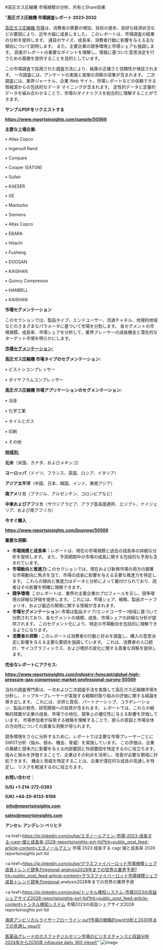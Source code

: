 #高圧ガス圧縮機 市場規模の分析、共有とShare効果

"<strong>高圧ガス圧縮機 市場調査レポート 2023-2032</strong>

<a href=https://www.reportsinsights.com/sample/50569>高圧ガス圧縮機 市場</a>は、消費者の需要の増加、技術の進歩、良好な経済状況などの要因により、近年大幅に成長しました。 このレポートは、市場調査の結果の分析を提供します。 通貨のサイズ、成長率、消費者行動に影響を与える主な傾向について説明します。 また、主要企業の競争環境と市場シェアも強調します。 読者がレポートの重要なポイントを理解し、情報に基づいた意思決定を行うための基礎を提供することを目的としています。

この市場調査で採用された調査方法により、結果の正確さと信頼性が保証されます。 一次調査には、アンケートの実施と直接の洞察の収集が含まれます。 二次調査には、業界ジャーナル、企業 Web サイト、市場レポートなどの信頼できる情報源からの包括的なデータ マイニングが含まれます。 定性的データと定量的データを組み合わせることで、市場のダイナミクスを総合的に理解することができます。

<strong><b>サンプルPDFをリクエストする</b></strong>

<a href=https://www.reportsinsights.com/sample/50569><strong><u>https://www.reportsinsights.com/sample/50569</u></strong></a>

<strong>主要な上場企業:</strong>

• Atlas Copco

• Ingersoll Rand

• Compare

• Cooper (EATON)

• Sullair

• KAESER

• GE

• Manturbo

• Siemens

• Atlas Copco

• EBARA

• Hitachi

• Fusheng

• DOOSAN

• KAISHAN

• Quincy Compressor

• HANBELL

• KAISHAN

<strong>市場セグメンテーション</strong>

このセクションでは、製品タイプ、エンドユーザー、流通チャネル、地理的地域などのさまざまなパラメータに基づいて市場を分割します。 各セグメントの市場規模、成長率、市場シェアを分析して、業界プレーヤーの成長機会と潜在的なターゲット市場を明らかにします。

<strong><u>市場セグメンテーション</u></strong><strong><u>:</u></strong>

<strong>高圧ガス圧縮機 市場タイプのセグメンテーション:</strong>

• ピストンコンプレッサー

• ダイヤフラムコンプレッサー

<strong>高圧ガス圧縮機 市場アプリケーションのセグメンテーション:</strong>

• 冶金

• 化学工業

• オイルとガス

• 印刷

• その他

<strong><u>地域別</u></strong><strong><u>:</u></strong>

<strong>北米</strong>（米国、カナダ、およびメキシコ）

<strong>ヨーロッパ</strong>（ドイツ、フランス、英国、ロシア、イタリア）

<strong>アジア太平洋</strong>（中国、日本、韓国、インド、東南アジア）

<strong>南アメリカ</strong>（ブラジル、アルゼンチン、コロンビアなど）

<strong>中東およびアフリカ</strong>（サウジアラビア、アラブ首長国連邦、エジプト、ナイジェリア、および南アフリカ）

<strong>今すぐ購入</strong>

<a href=https://www.reportsinsights.com/buynow/50569><strong><u>https://www.reportsinsights.com/buynow/50569</u></strong></a>

<strong>重要な洞察:</strong>
<ul>
  <li><strong>市場規模と成長率：</strong>レポートは、現在の市場規模と過去の成長率の詳細な分析を提供します。 また、予測期間中の市場の成長に関する包括的な予測も含まれています。</li>
  <li><strong>市場動向と推進力:</strong>このセクションでは、現在および新興市場の両方の顕著な市場動向に焦点を当て、市場の成長に影響を与える主要な推進力を特定します。 これらの傾向と推進力はデータと分析によって裏付けられており、読者はその影響を明確に理解できます。</li>
  <li><strong>競争環境</strong>: このレポートは、業界の主要企業のプロフィールを示し、競争環境の詳細な評価を提供します。 これには、市場シェア、戦略、製品ポートフォリオ、および最近の開発に関する情報が含まれます。</li>
  <li><strong>市場セグメンテーション: </strong>市場は製品タイプ/エンドユーザー/地域に基づいて分割されており、各セグメントの規模、成長、市場シェアの詳細な分析が提供されます。 このセグメント化により、特定の市場動向を包括的に理解できるようになります。</li>
  <li><strong>消費者の洞察 : </strong>このレポートは消費者の行動と好みを調査し、購入の意思決定に影響を与える主要な要因を強調しています。 これは、消費者の人口統計、サイコグラフィックス、および嗜好の変化に関する貴重な洞察を提供します。</li>
</ul>
<strong>完全なレポートにアクセス:</strong>

<a href=https://www.reportsinsights.com/industry-forecast/global-high-pressure-gas-compressor-market-professional-survey-50569><strong><u><b>https://www.reportsinsights.com/industry-forecast/global-high-pressure-gas-compressor-market-professional-survey-50569</b></u></strong></a>

当社の調査専門家は、一次および二次調査手法を実施して高圧ガス圧縮機市場を分析し、トップキープレーヤーが実施する戦略的取り組みの評価に関する結論を導き出します。 これには、合併と買収、パートナーシップ、コラボレーション、製品の発売、研究開発への投資が含まれます。 レポートでは、これらの戦略的措置が企業の成長、市場での地位、競争上の優位性に与える影響を評価しています。 市場参加者が採用する戦略を理解することで、彼らの意図と市場全体の方向性についての貴重な洞察が得られます。

競争環境をさらに分析するために、レポートでは主要な市場プレーヤーごとにSWOT分析（強み、弱み、機会、脅威）を実施しています。 この評価は、企業の業績と競争力に影響を与える内部要因と外部要因を特定するのに役立ちます。 強みと弱みを評価することで、企業はその利点を活用し、改善が必要な領域に対処できます。 機会と脅威を特定することは、企業が潜在的な成長の見通しを特定し、リスクを軽減するのに役立ちます。

<strong>お問い合わせ：</strong>

<strong>(US) +1-214-272-0393</strong>

<strong>(UK) +44-20-8133-9198</strong>

<strong> </strong><a href=info@reportsinsights.com><strong><u>info@reportsinsights.com</u></strong></a>

<a href=sales@reportsinsights.com><strong><u>sales@reportsinsights.com</u></strong></a>

<strong>アンセレ アンデレン ベリヒテ</strong>

<a href=https://jp.linkedin.com/pulse/エタノールアミン-市場-2023-成長する-cagr-値と成長率-2028-reportsinsights-pvt-ltd?trk=public_post_feed-article-content>エタノールアミン 市場 2023 成長する cagr 値と成長率 2028 reportsinsights pvt ltd</a>

<a href=https://jp.linkedin.com/pulse/グラスファイバーロッド市場規模シェア成長トレンド競争力regional-analysis2028年までの世界の業界予測?trk=public_post_feed-article-content>グラスファイバーロッド市場規模シェア成長トレンド競争力regional analysis2028年までの世界の業界予測</a>

<a href=https://jp.linkedin.com/pulse/トンネル検知システム-市場2023の収益シェアサイズ2028-reportsinsights-pvt-ltd?trk=public_post_feed-article-content>トンネル検知システム 市場2023の収益シェアサイズ2028 reportsinsights pvt ltd</a>

<a href=https://www.linkedin.com/pulse/海底アンビリカルライザーフローライン-surf市場の戦略的swot分析と2030年までの見通し-vpucf/>海底アンビリカルライザーフローライン surf市場の戦略的swot分析と2030年までの見通し vpucf/</a>

<a href=https://www.linkedin.com/pulse/医薬品グレードのホスファチジルセリン市場のビジネスチャンスと収益分析2024年から2030年-infopulse-daily-360-mksef/>医薬品グレードのホスファチジルセリン市場のビジネスチャンスと収益分析2024年から2030年 infopulse daily 360 mksef/</a>"
![image](https://github.com/aakesh123242/RIMarket/assets/158431203/f58d7ab6-b363-4647-9272-b64ac4d2d022)
